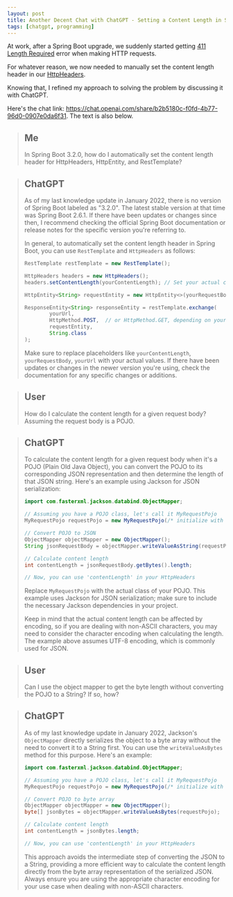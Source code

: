 ```yaml
---
layout: post
title: Another Decent Chat with ChatGPT - Setting a Content Length in Spring Boot
tags: [chatgpt, programming]
---
```


At work, after a Spring Boot upgrade, we suddenly started getting [411 Length Required](https://developer.mozilla.org/en-US/docs/Web/HTTP/Status/411) error when making HTTP requests.

For whatever reason, we now needed to manually set the content length header in our [HttpHeaders](https://docs.spring.io/spring-framework/docs/current/javadoc-api/org/springframework/http/HttpHeaders.html).

Knowing that, I refined my approach to solving the problem by discussing it with ChatGPT.

Here's the chat link: <https://chat.openai.com/share/b2b5180c-f0fd-4b77-96d0-0907e0da6f31>. The text is also below.

> ## Me
>
> In Spring Boot 3.2.0, how do I automatically set the content length header for HttpHeaders, HttpEntity, and RestTemplate?

> ## ChatGPT
>
> As of my last knowledge update in January 2022, there is no version of Spring Boot labeled as "3.2.0". The latest stable version at that time was Spring Boot 2.6.1. If there have been updates or changes since then, I recommend checking the official Spring Boot documentation or release notes for the specific version you're referring to.
>
> In general, to automatically set the content length header in Spring Boot, you can use `RestTemplate` and `HttpHeaders` as follows:
>
> ```java
> RestTemplate restTemplate = new RestTemplate();
>
> HttpHeaders headers = new HttpHeaders();
> headers.setContentLength(yourContentLength); // Set your actual content length value
>
> HttpEntity<String> requestEntity = new HttpEntity<>(yourRequestBody, headers);
>
> ResponseEntity<String> responseEntity = restTemplate.exchange(
>         yourUrl,
>         HttpMethod.POST,  // or HttpMethod.GET, depending on your request type
>         requestEntity,
>         String.class
> );
> ```
>
> Make sure to replace placeholders like `yourContentLength`, `yourRequestBody`, `yourUrl` with your actual values. If there have been updates or changes in the newer version you're using, check the documentation for any specific changes or additions.

> ## User
>
> How do I calculate the content length for a given request body? Assuming the request body is a POJO.

> ## ChatGPT
>
> To calculate the content length for a given request body when it's a POJO (Plain Old Java Object), you can convert the POJO to its corresponding JSON representation and then determine the length of that JSON string. Here's an example using Jackson for JSON serialization:
>
> ```java
> import com.fasterxml.jackson.databind.ObjectMapper;
>
> // Assuming you have a POJO class, let's call it MyRequestPojo
> MyRequestPojo requestPojo = new MyRequestPojo(/* initialize with your data */);
>
> // Convert POJO to JSON
> ObjectMapper objectMapper = new ObjectMapper();
> String jsonRequestBody = objectMapper.writeValueAsString(requestPojo);
>
> // Calculate content length
> int contentLength = jsonRequestBody.getBytes().length;
>
> // Now, you can use 'contentLength' in your HttpHeaders
> ```
>
> Replace `MyRequestPojo` with the actual class of your POJO. This example uses Jackson for JSON serialization; make sure to include the necessary Jackson dependencies in your project.
>
> Keep in mind that the actual content length can be affected by encoding, so if you are dealing with non-ASCII characters, you may need to consider the character encoding when calculating the length. The example above assumes UTF-8 encoding, which is commonly used for JSON.

> ## User
>
> Can I use the object mapper to get the byte length without converting the POJO to a String? If so, how?

> ## ChatGPT
>
> As of my last knowledge update in January 2022, Jackson's `ObjectMapper` directly serializes the object to a byte array without the need to convert it to a String first. You can use the `writeValueAsBytes` method for this purpose. Here's an example:
>
> ```java
> import com.fasterxml.jackson.databind.ObjectMapper;
>
> // Assuming you have a POJO class, let's call it MyRequestPojo
> MyRequestPojo requestPojo = new MyRequestPojo(/* initialize with your data */);
>
> // Convert POJO to byte array
> ObjectMapper objectMapper = new ObjectMapper();
> byte[] jsonBytes = objectMapper.writeValueAsBytes(requestPojo);
>
> // Calculate content length
> int contentLength = jsonBytes.length;
>
> // Now, you can use 'contentLength' in your HttpHeaders
> ```
>
> This approach avoids the intermediate step of converting the JSON to a String, providing a more efficient way to calculate the content length directly from the byte array representation of the serialized JSON. Always ensure you are using the appropriate character encoding for your use case when dealing with non-ASCII characters.